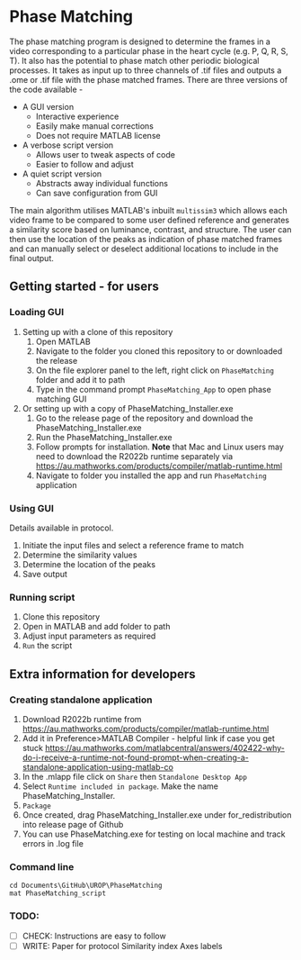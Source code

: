 # Phase Matching

The phase matching program is designed to determine the frames in a video corresponding to a particular phase in the heart cycle (e.g. P, Q, R, S, T). It also has the potential to phase match other periodic biological processes. It takes as input up to three channels of .tif files and outputs a .ome or .tif file with the phase matched frames. There are three versions of the code available - 

- A GUI version
  - Interactive experience
  - Easily make manual corrections
  - Does not require MATLAB license
- A verbose script version
  - Allows user to tweak aspects of code
  - Easier to follow and adjust
- A quiet script version
  - Abstracts away individual functions
  - Can save configuration from GUI

The main algorithm utilises MATLAB's inbuilt `multissim3` which allows each video frame to be compared to some user defined reference and generates a similarity score based on luminance, contrast, and structure. The user can then use the location of the peaks as indication of phase matched frames and can manually select or deselect additional locations to include in the final output.


## Getting started - for users

### Loading GUI
1. Setting up with a clone of this repository
    1. Open MATLAB
    2. Navigate to the folder you cloned this repository to or downloaded the release
    3. On the file explorer panel to the left, right click on `PhaseMatching` folder and add it to path
    4. Type in the command prompt `PhaseMatching_App` to open phase matching GUI
2. Or setting up with a copy of PhaseMatching_Installer.exe
    1. Go to the release page of the repository and download the PhaseMatching_Installer.exe
    2. Run the PhaseMatching_Installer.exe
    3. Follow prompts for installation. **Note** that Mac and Linux users may need to download the R2022b runtime separately via https://au.mathworks.com/products/compiler/matlab-runtime.html
    4. Navigate to folder you installed the app and run `PhaseMatching` application

### Using GUI
Details available in protocol.
1. Initiate the input files and select a reference frame to match
2. Determine the similarity values
3. Determine the location of the peaks
4. Save output
    
### Running script
1. Clone this repository
2. Open in MATLAB and add folder to path
3. Adjust input parameters as required
4. `Run` the script


## Extra information for developers

### Creating standalone application
1. Download R2022b runtime from https://au.mathworks.com/products/compiler/matlab-runtime.html
2. Add it in Preference>MATLAB Compiler - helpful link if case you get stuck https://au.mathworks.com/matlabcentral/answers/402422-why-do-i-receive-a-runtime-not-found-prompt-when-creating-a-standalone-application-using-matlab-co
3. In the .mlapp file click on `Share` then `Standalone Desktop App`
4. Select `Runtime included in package`. Make the name PhaseMatching_Installer.
5. `Package`
6. Once created, drag PhaseMatching_Installer.exe under for_redistribution into release page of Github
7. You can use PhaseMatching.exe for testing on local machine and track errors in .log file

### Command line
```
cd Documents\GitHub\UROP\PhaseMatching
mat PhaseMatching_script
```

### TODO:
- [ ] CHECK: Instructions are easy to follow
- [ ] WRITE: Paper for protocol
Similarity index
Axes labels
